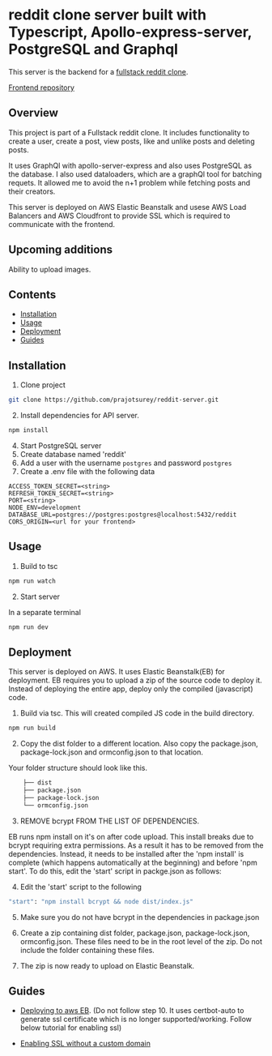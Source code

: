 # reddit clone server built with Typescript, Apollo-express-server, PostgreSQL and Graphql

This server is the backend for a [fullstack reddit clone](https://reddit-client-nu.vercel.app/).

[Frontend repository](https://github.com/prajotsurey/reddit-client)

## Overview
This project is part of a Fullstack reddit clone. It includes functionality to create a user, create a post, view posts, like and unlike posts and deleting posts.

It uses GraphQl with apollo-server-express and also uses PostgreSQL as the database. I also used dataloaders, which are a graphQl tool for batching requets. It allowed me to avoid the n+1 problem while fetching posts and their creators.

This server is deployed on AWS Elastic Beanstalk and usese AWS Load Balancers and AWS Cloudfront to provide SSL which is required to communicate with the frontend.

## Upcoming additions
Ability to upload images.

## Contents

* [Installation](#user-content-installation)
* [Usage](#user-content-usage)
* [Deployment](#user-content-deployment)
* [Guides](#user-content-guides)
## Installation

1. Clone project

```bash
git clone https://github.com/prajotsurey/reddit-server.git
```

2. Install dependencies for API server.

```bash
npm install
```

4. Start PostgreSQL server
5. Create database named 'reddit'
6. Add a user with the username `postgres` and password `postgres`
7. Create a .env file with the following data
```
ACCESS_TOKEN_SECRET=<string>
REFRESH_TOKEN_SECRET=<string>
PORT=<string>
NODE_ENV=development
DATABASE_URL=postgres://postgres:postgres@localhost:5432/reddit
CORS_ORIGIN=<url for your frontend>
```
## Usage

1. Build to tsc

```bash
npm run watch
```

2. Start server

In a separate terminal
```bash
npm run dev
```

## Deployment

This server is deployed on AWS. It uses Elastic Beanstalk(EB) for deployment. EB requires you to upload a zip of the source code to deploy it.
Instead of deploying the entire app, deploy only the compiled (javascript) code.

1. Build via tsc. This will created compiled JS code in the build directory.

```bash
npm run build
```

2. Copy the dist folder to a different location. Also copy the package.json, package-lock.json and ormconfig.json to that location.

Your folder structure should look like this.

```bash
    ├── dist
    ├── package.json
    ├── package-lock.json
    └── ormconfig.json
```
3. REMOVE bcrypt FROM THE LIST OF DEPENDENCIES. 

EB runs npm install on it's on after code upload. This install breaks due to bcrypt requiring extra permissions. As a result it has to be removed from the dependencies. Instead, it needs to be installed after the 'npm install' is complete (which happens automatically at the beginning) and before 'npm start'.
To do this, edit the 'start' script in packge.json as follows:

4. Edit the 'start' script to the following

```bash
"start": "npm install bcrypt && node dist/index.js"
```
5. Make sure you do not have bcrypt in the dependencies in package.json
6. Create a zip containing dist folder, package.json, package-lock.json, ormconfig.json. These files need to be in the root level of the zip. Do not include the folder containing these files.

7. The zip is now ready to upload on Elastic Beanstalk.

## Guides

* [Deploying to aws EB](https://medium.com/swlh/deploy-https-node-postgres-redis-react-to-aws-ef252567200d). (Do not follow step 10. It uses certbot-auto to generate ssl certificate which is no longer supported/working. Follow below tutorial for enabling ssl)

* [Enabling SSL without a custom domain](https://www.linkedin.com/pulse/how-connect-your-backend-api-elastic-beanstalk-cloudfront-kamau/)



